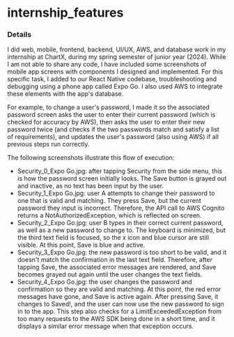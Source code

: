 # internship_features

### Details
I did web, mobile, frontend, backend, UI/UX, AWS, and database work in my internship at ChartX, during my spring semester of junior year (2024). While I am not able to share any code, I have included some screenshots of mobile app screens with components I designed and implemented. For this specific task, I added to our React Native codebase, troubleshooting and debugging using a phone app called Expo Go. I also used AWS to integrate these elements with the app's database. 

For example, to change a user's password, I made it so the associated password screen asks the user to enter their current password (which is checked for accuracy by AWS), then asks the user to enter their new password twice (and checks if the two passwords match and satisfy a list of requirements), and updates the user's password (also using AWS) if all previous steps run correctly.

The following screenshots illustrate this flow of execution:
* Security_0_Expo Go.jpg: after tapping Security from the side menu, this is how the password screen initially looks. The Save button is grayed out and inactive, as no text has been input by the user.
* Security_1_Expo Go.jpg: user A attempts to change their password to one that is valid and matching. They press Save, but the current password they input is incorrect. Therefore, the API call to AWS Cognito returns a NotAuthorizedException, which is reflected on screen.
* Security_2_Expo Go.jpg: user B types in their correct current password, as well as a new password to change to. The keyboard is minimized, but the third text field is focused, so the x icon and blue cursor are still visible. At this point, Save is blue and active.
* Security_3_Expo Go.jpg: the new password is too short to be valid, and it doesn't match the confirmation in the last text field. Therefore, after tapping Save, the associated error messages are rendered, and Save becomes grayed out again until the user changes the text fields.
* Security_4_Expo Go.jpg: the user changes the password and confirmation so they are valid and matching. At this point, the red error messages have gone, and Save is active again. After pressing Save, it changes to Saved!, and the user can now use the new password to sign in to the app. This step also checks for a LimitExceededException from too many requests to the AWS SDK being done in a short time, and it displays a similar error message when that exception occurs.
